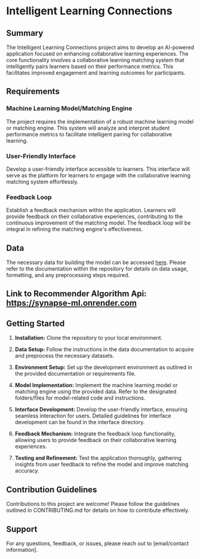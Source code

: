 # Intelligent Learning Connections

## Summary

The Intelligent Learning Connections project aims to develop an AI-powered application focused on enhancing collaborative learning experiences. The core functionality involves a collaborative learning matching system that intelligently pairs learners based on their performance metrics. This facilitates improved engagement and learning outcomes for participants.

## Requirements

### Machine Learning Model/Matching Engine
The project requires the implementation of a robust machine learning model or matching engine. This system will analyze and interpret student performance metrics to facilitate intelligent pairing for collaborative learning.

### User-Friendly Interface
Develop a user-friendly interface accessible to learners. This interface will serve as the platform for learners to engage with the collaborative learning matching system effortlessly.

### Feedback Loop
Establish a feedback mechanism within the application. Learners will provide feedback on their collaborative experiences, contributing to the continuous improvement of the matching model. The feedback loop will be integral in refining the matching engine's effectiveness.

## Data
The necessary data for building the model can be accessed [here](link-to-data). Please refer to the documentation within the repository for details on data usage, formatting, and any preprocessing steps required.

## Link to Recommender Algorithm Api: https://synapse-ml.onrender.com

## Getting Started

1. **Installation:** Clone the repository to your local environment.
   
2. **Data Setup:** Follow the instructions in the data documentation to acquire and preprocess the necessary datasets.

3. **Environment Setup:** Set up the development environment as outlined in the provided documentation or requirements file.

4. **Model Implementation:** Implement the machine learning model or matching engine using the provided data. Refer to the designated folders/files for model-related code and instructions.

5. **Interface Development:** Develop the user-friendly interface, ensuring seamless interaction for users. Detailed guidelines for interface development can be found in the interface directory.

6. **Feedback Mechanism:** Integrate the feedback loop functionality, allowing users to provide feedback on their collaborative learning experiences.

7. **Testing and Refinement:** Test the application thoroughly, gathering insights from user feedback to refine the model and improve matching accuracy.

## Contribution Guidelines

Contributions to this project are welcome! Please follow the guidelines outlined in CONTRIBUTING.md for details on how to contribute effectively.

## Support

For any questions, feedback, or issues, please reach out to [email/contact information].
